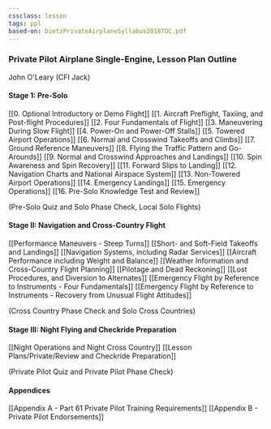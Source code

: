 ```yaml
---
cssclass: lesson
tags: ppl
based-on: DietzPrivateAirplaneSyllabus2018TOC.pdf
---
```

### Private Pilot Airplane Single-Engine, Lesson Plan Outline
John O'Leary (CFI Jack)

#### Stage 1: Pre-Solo
[[0. Optional Introductory or Demo Flight]]
[[1. Aircraft Preflight, Taxiing, and Post-flight Procedures]]
[[2. Four Fundamentals of Flight]]
[[3. Maneuvering During Slow Flight]]
[[4. Power-On and Power-Off Stalls]]
[[5. Towered Airport Operations]]
[[6. Normal and Crosswind Takeoffs and Climbs]]
[[7. Ground Reference Maneuvers]]
[[8. Flying the Traffic Pattern and Go-Arounds]]
[[9. Normal and Crosswind Approaches and Landings]]
[[10. Spin Awareness and Spin Recovery]]
[[11. Forward Slips to Landing]]
[[12. Navigation Charts and National Airspace System]]
[[13. Non-Towered Airport Operations]]
[[14. Emergency Landings]]
[[15. Emergency Operations]]
[[16. Pre-Solo Knowledge Test and Review]]

(Pre-Solo Quiz and Solo Phase Check, Local Solo Flights)

#### Stage II: Navigation and Cross-Country Flight
[[Performance Maneuvers - Steep Turns]]
[[Short- and Soft-Field Takeoffs and Landings]]
[[Navigation Systems, including Radar Services]]
[[Aircraft Performance including Weight and Balance]]
[[Weather Information and Cross-Country Flight Planning]]
[[Pilotage and Dead Reckoning]]
[[Lost Procedures, and Diversion to Alternates]]
[[Emergency Flight by Reference to Instruments - Four Fundamentals]]
[[Emergency Flight by Reference to Instruments - Recovery from Unusual Flight Attitudes]]

(Cross Country Phase Check and Solo Cross Countries)

#### Stage III: Night Flying and Checkride Preparation
[[Night Operations and Night Cross Country]]
[[Lesson Plans/Private/Review and Checkride Preparation]]

(Private Pilot Quiz and Private Pilot Phase Check)

#### Appendices
[[Appendix A - Part 61 Private Pilot Training Requirements]]
[[Appendix B - Private Pilot Endorsements]]